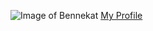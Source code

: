 ![Image of Bennekat](https://octodex.github.com/images/bannekat.png)
[My Profile](https://github.com/jessicakrobinson)
